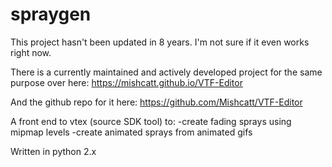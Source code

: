 # spraygen

This project hasn't been updated in 8 years.  I'm not sure if it even works right now.

There is a currently maintained and actively developed project for the same purpose over here: https://mishcatt.github.io/VTF-Editor

And the github repo for it here: https://github.com/Mishcatt/VTF-Editor

A front end to vtex (source SDK tool) to:
-create fading sprays using mipmap levels
-create animated sprays from animated gifs

Written in python 2.x
